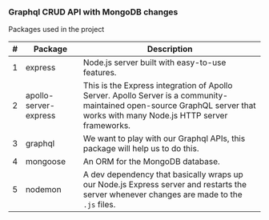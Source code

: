 ### Graphql CRUD API with MongoDB changes

Packages used in the project

| # | Package               | Description                                                                                                                                                               |
|---|-----------------------|---------------------------------------------------------------------------------------------------------------------------------------------------------------------------|
| 1 | express               | Node.js server built with easy-to-use features.                                                                                                                        |
| 2 | apollo-server-express | This is the Express integration of Apollo Server. Apollo Server is a community-maintained open-source GraphQL server that works with many Node.js HTTP server frameworks. |
| 3 | graphql               | We want to play with our Graphql APIs, this package will help us to do this.                                                                                          |
| 4 | mongoose              | An ORM for the MongoDB database.                                                                                                                                           |
| 5 | nodemon               | A dev dependency that basically wraps up our Node.js Express server and restarts the server whenever changes are made to the `.js` files.                                         |
